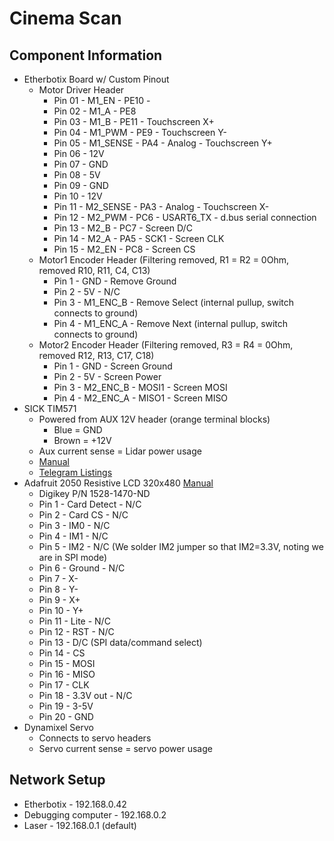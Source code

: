 # Cinema Scan

## Component Information

 * Etherbotix Board w/ Custom Pinout
   * Motor Driver Header
     * Pin 01 - M1_EN - PE10 - 
     * Pin 02 - M1_A - PE8
     * Pin 03 - M1_B - PE11 - Touchscreen X+
     * Pin 04 - M1_PWM - PE9 - Touchscreen Y-
     * Pin 05 - M1_SENSE - PA4 - Analog - Touchscreen Y+
     * Pin 06 - 12V
     * Pin 07 - GND
     * Pin 08 - 5V
     * Pin 09 - GND
     * Pin 10 - 12V
     * Pin 11 - M2_SENSE - PA3 - Analog - Touchscreen X-
     * Pin 12 - M2_PWM - PC6 - USART6_TX - d.bus serial connection
     * Pin 13 - M2_B - PC7 - Screen D/C
     * Pin 14 - M2_A - PA5 - SCK1 - Screen CLK
     * Pin 15 - M2_EN - PC8 - Screen CS
   * Motor1 Encoder Header (Filtering removed, R1 = R2 = 0Ohm, removed R10, R11, C4, C13)
     * Pin 1 - GND - Remove Ground
     * Pin 2 - 5V - N/C
     * Pin 3 - M1_ENC_B - Remove Select (internal pullup, switch connects to ground)
     * Pin 4 - M1_ENC_A - Remove Next (internal pullup, switch connects to ground)
   * Motor2 Encoder Header (Filtering removed, R3 = R4 = 0Ohm, removed R12, R13, C17, C18)
     * Pin 1 - GND - Screen Ground
     * Pin 2 - 5V - Screen Power
     * Pin 3 - M2_ENC_B - MOSI1 - Screen MOSI
     * Pin 4 - M2_ENC_A - MISO1 - Screen MISO
 * SICK TIM571
   * Powered from AUX 12V header (orange terminal blocks)
     * Blue = GND
     * Brown = +12V
   * Aux current sense = Lidar power usage
   * [Manual](https://sick-virginia.data.continum.net/media/dox/3/33/133/Technical_information_TiM55x_TiM56x_TiM57x_Ranging_Laser_Scanner_en_IM0053133.PDF)
   * [Telegram Listings](https://sick-virginia.data.continum.net/media/dox/7/27/927/Technical_information_Telegram_Listing_Ranging_sensors_LMS1xx_LMS5xx_TiM5xx_NAV310_LD_OEM15xx_LD_LRS36xx_en_IM0045927.PDF)
 * Adafruit 2050 Resistive LCD 320x480 [Manual](https://cdn-learn.adafruit.com/downloads/pdf/adafruit-3-5-color-320x480-tft-touchscreen-breakout.pdf)
   * Digikey P/N 1528-1470-ND
   * Pin 1 - Card Detect - N/C
   * Pin 2 - Card CS - N/C
   * Pin 3 - IM0 - N/C
   * Pin 4 - IM1 - N/C
   * Pin 5 - IM2 - N/C (We solder IM2 jumper so that IM2=3.3V, noting we are in SPI mode)
   * Pin 6 - Ground - N/C
   * Pin 7 - X-
   * Pin 8 - Y-
   * Pin 9 - X+
   * Pin 10 - Y+
   * Pin 11 - Lite - N/C
   * Pin 12 - RST - N/C
   * Pin 13 - D/C (SPI data/command select)
   * Pin 14 - CS
   * Pin 15 - MOSI
   * Pin 16 - MISO
   * Pin 17 - CLK
   * Pin 18 - 3.3V out - N/C
   * Pin 19 - 3-5V
   * Pin 20 - GND
 * Dynamixel Servo
   * Connects to servo headers
   * Servo current sense = servo power usage

## Network Setup
 * Etherbotix - 192.168.0.42
 * Debugging computer - 192.168.0.2
 * Laser - 192.168.0.1 (default)
